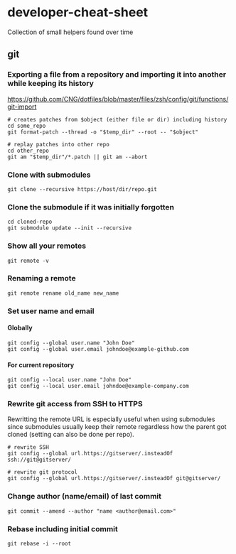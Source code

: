 # developer-cheat-sheet

Collection of small helpers found over time

## git

### Exporting a file from a repository and importing it into another while keeping its history

https://github.com/CNG/dotfiles/blob/master/files/zsh/config/git/functions/git-import

```{r, engine='bash', count_lines}
# creates patches from $object (either file or dir) including history
cd some_repo
git format-patch --thread -o "$temp_dir" --root -- "$object"

# replay patches into other repo
cd other_repo
git am "$temp_dir"/*.patch || git am --abort
```

### Clone with submodules

```{r, engine='bash', count_lines}
git clone --recursive https://host/dir/repo.git
```

### Clone the submodule if it was initially forgotten

```{r, engine='bash', count_lines}
cd cloned-repo
git submodule update --init --recursive
```

### Show all your remotes

```{r, engine='bash', count_lines}
git remote -v
```

### Renaming a remote

```{r, engine='bash', count_lines}
git remote rename old_name new_name
```

### Set user name and email

#### Globally

```{r, engine='bash', count_lines}
git config --global user.name "John Doe"
git config --global user.email johndoe@example-github.com
```

#### For current repository

```{r, engine='bash', count_lines}
git config --local user.name "John Doe"
git config --local user.email johndoe@example-company.com
```

### Rewrite git access from SSH to HTTPS

Rewritting the remote URL is especially useful when using submodules since submodules usually keep their remote regardless how the parent got cloned (setting can also be done per repo).

```{r, engine='bash', count_lines}
# rewrite SSH
git config --global url.https://gitserver/.insteadOf ssh://git@gitserver/

# rewrite git protocol
git config --global url.https://gitserver/.insteadOf git@gitserver/
```

### Change author (name/email) of last commit

```{r, engine='bash', count_lines}
git commit --amend --author "name <author@email.com>"
```

### Rebase including initial commit

```{r, engine='bash', count_lines}
git rebase -i --root
```
